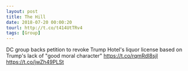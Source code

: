 ```yaml
---
layout: post
title: The Hill
date: 2018-07-20 00:00:20
tourl: http://t.co/t414UtTRv4
tags: [Group]
---
```

DC group backs petition to revoke Trump Hotel's liquor license based on Trump's lack of "good moral character" https://t.co/rqmRdI8sjI https://t.co/jwZh49PLSt